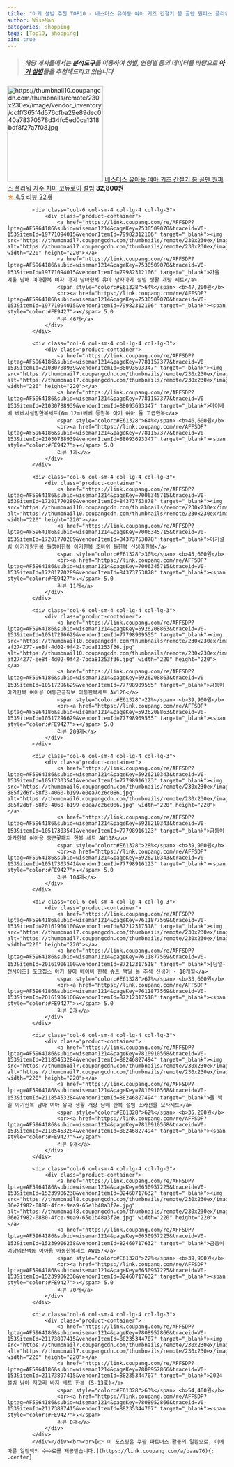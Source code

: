 ```yaml
---
title: "아기 설빔 추천 TOP10 - 베스더스 유아동 여아 키즈 간절기 봄 골덴 원피스 플라워 자수 치마 코듀로이 설빔"
author: WiseMan
categories: shopping
tags: [Top10, shopping]
pin: true
---
```


> ##### 해당 게시물에서는 [**분석도구**](https://itemscout.io/)를 이용하여 **성별**, **연령별** 등의 데이터를 바탕으로 [**아기 설빔**](https://link.coupang.com/a/baae76)들을 추천해드리고 있습니다.
<div class="container"><div class="row">
            <div class="col-6 col-sm-4 col-lg-4 col-lg-3">
                <div class="product-container">
                    <a href="https://link.coupang.com/re/AFFSDP?lptag=AF5964186&subid=wiseman1214&pageKey=7051927105&traceid=V0-153&itemId=17463390453&vendorItemId=87438077882" target="_blank"><img src="https://thumbnail10.coupangcdn.com/thumbnails/remote/230x230ex/image/vendor_inventory/ccff/365f4d576cfba29e89dec040a78370578d34fc5ed0ca1318bdf8f27a7f08.jpg" alt="https://thumbnail10.coupangcdn.com/thumbnails/remote/230x230ex/image/vendor_inventory/ccff/365f4d576cfba29e89dec040a78370578d34fc5ed0ca1318bdf8f27a7f08.jpg" width="220" height="220"></a>
                    <a href="https://link.coupang.com/re/AFFSDP?lptag=AF5964186&subid=wiseman1214&pageKey=7051927105&traceid=V0-153&itemId=17463390453&vendorItemId=87438077882" target="_blank">베스더스 유아동 여아 키즈 간절기 봄 골덴 원피스 플라워 자수 치마 코듀로이 설빔</a>
                    <span style="color:#E61328"></span> <b>32,800원</b>
                    <br><a href="https://link.coupang.com/re/AFFSDP?lptag=AF5964186&subid=wiseman1214&pageKey=7051927105&traceid=V0-153&itemId=17463390453&vendorItemId=87438077882" target="_blank"><span style="color:#FE9427">★</span> 4.5
                    리뷰 22개</a>
                </div>
            </div>
            
            <div class="col-6 col-sm-4 col-lg-4 col-lg-3">
                <div class="product-container">
                    <a href="https://link.coupang.com/re/AFFSDP?lptag=AF5964186&subid=wiseman1214&pageKey=7530509070&traceid=V0-153&itemId=19771094015&vendorItemId=79982312106" target="_blank"><img src="https://thumbnail7.coupangcdn.com/thumbnails/remote/230x230ex/image/vendor_inventory/09b3/d3caae9f2157a540b3de42a5390faa23f535460ec45861cc0ae6cfff750f.jpg" alt="https://thumbnail7.coupangcdn.com/thumbnails/remote/230x230ex/image/vendor_inventory/09b3/d3caae9f2157a540b3de42a5390faa23f535460ec45861cc0ae6cfff750f.jpg" width="220" height="220"></a>
                    <a href="https://link.coupang.com/re/AFFSDP?lptag=AF5964186&subid=wiseman1214&pageKey=7530509070&traceid=V0-153&itemId=19771094015&vendorItemId=79982312106" target="_blank">가울 겨울 남매 여아한복 여자 아기 남아한복 유아 남자아기 설빔 생활 개량 세트</a>
                    <span style="color:#E61328">64%</span> <b>47,200원</b>
                    <br><a href="https://link.coupang.com/re/AFFSDP?lptag=AF5964186&subid=wiseman1214&pageKey=7530509070&traceid=V0-153&itemId=19771094015&vendorItemId=79982312106" target="_blank"><span style="color:#FE9427">★</span> 5.0
                    리뷰 46개</a>
                </div>
            </div>
            
            <div class="col-6 col-sm-4 col-lg-4 col-lg-3">
                <div class="product-container">
                    <a href="https://link.coupang.com/re/AFFSDP?lptag=AF5964186&subid=wiseman1214&pageKey=7781157377&traceid=V0-153&itemId=21030788939&vendorItemId=88093693347" target="_blank"><img src="https://thumbnail7.coupangcdn.com/thumbnails/remote/230x230ex/image/vendor_inventory/53b3/50cae437ec3a1520c573e57445f02890e8d854ac5ee68ecdfa7ce6623e34.jpg" alt="https://thumbnail7.coupangcdn.com/thumbnails/remote/230x230ex/image/vendor_inventory/53b3/50cae437ec3a1520c573e57445f02890e8d854ac5ee68ecdfa7ce6623e34.jpg" width="220" height="220"></a>
                    <a href="https://link.coupang.com/re/AFFSDP?lptag=AF5964186&subid=wiseman1214&pageKey=7781157377&traceid=V0-153&itemId=21030788939&vendorItemId=88093693347" target="_blank">마이베베 베베샤설빔한복세트(6m 12m)베베 등원복 아기 여아 돌 고급한복</a>
                    <span style="color:#E61328">64%</span> <b>46,600원</b>
                    <br><a href="https://link.coupang.com/re/AFFSDP?lptag=AF5964186&subid=wiseman1214&pageKey=7781157377&traceid=V0-153&itemId=21030788939&vendorItemId=88093693347" target="_blank"><span style="color:#FE9427">★</span> 5.0
                    리뷰 1개</a>
                </div>
            </div>
            
            <div class="col-6 col-sm-4 col-lg-4 col-lg-3">
                <div class="product-container">
                    <a href="https://link.coupang.com/re/AFFSDP?lptag=AF5964186&subid=wiseman1214&pageKey=7006345715&traceid=V0-153&itemId=17201770289&vendorItemId=84373753878" target="_blank"><img src="https://thumbnail10.coupangcdn.com/thumbnails/remote/230x230ex/image/vendor_inventory/e1b2/cfdae71cc9562fcc7573f88216f3591701701a9f1e9d7764ad734d66eeec.jpg" alt="https://thumbnail10.coupangcdn.com/thumbnails/remote/230x230ex/image/vendor_inventory/e1b2/cfdae71cc9562fcc7573f88216f3591701701a9f1e9d7764ad734d66eeec.jpg" width="220" height="220"></a>
                    <a href="https://link.coupang.com/re/AFFSDP?lptag=AF5964186&subid=wiseman1214&pageKey=7006345715&traceid=V0-153&itemId=17201770289&vendorItemId=84373753878" target="_blank">아기설빔 아기개량한복 돌쟁이한복 아기한복 조바위 돌한복 신생아한복</a>
                    <span style="color:#E61328">30%</span> <b>45,600원</b>
                    <br><a href="https://link.coupang.com/re/AFFSDP?lptag=AF5964186&subid=wiseman1214&pageKey=7006345715&traceid=V0-153&itemId=17201770289&vendorItemId=84373753878" target="_blank"><span style="color:#FE9427">★</span> 5.0
                    리뷰 11개</a>
                </div>
            </div>
            
            <div class="col-6 col-sm-4 col-lg-4 col-lg-3">
                <div class="product-container">
                    <a href="https://link.coupang.com/re/AFFSDP?lptag=AF5964186&subid=wiseman1214&pageKey=5926208863&traceid=V0-153&itemId=10517296629&vendorItemId=77798909555" target="_blank"><img src="https://thumbnail10.coupangcdn.com/thumbnails/remote/230x230ex/image/retail/images/2408615675168454-af274277-ee8f-4d02-9f42-7bda81253f36.jpg" alt="https://thumbnail10.coupangcdn.com/thumbnails/remote/230x230ex/image/retail/images/2408615675168454-af274277-ee8f-4d02-9f42-7bda81253f36.jpg" width="220" height="220"></a>
                    <a href="https://link.coupang.com/re/AFFSDP?lptag=AF5964186&subid=wiseman1214&pageKey=5926208863&traceid=V0-153&itemId=10517296629&vendorItemId=77798909555" target="_blank">금동이아가한복 여아용 여둥근공작보 아동한복세트 AW126</a>
                    <span style="color:#E61328">22%</span> <b>39,900원</b>
                    <br><a href="https://link.coupang.com/re/AFFSDP?lptag=AF5964186&subid=wiseman1214&pageKey=5926208863&traceid=V0-153&itemId=10517296629&vendorItemId=77798909555" target="_blank"><span style="color:#FE9427">★</span> 5.0
                    리뷰 209개</a>
                </div>
            </div>
            
            <div class="col-6 col-sm-4 col-lg-4 col-lg-3">
                <div class="product-container">
                    <a href="https://link.coupang.com/re/AFFSDP?lptag=AF5964186&subid=wiseman1214&pageKey=5926210343&traceid=V0-153&itemId=10517303541&vendorItemId=77798916123" target="_blank"><img src="https://thumbnail6.coupangcdn.com/thumbnails/remote/230x230ex/image/retail/images/1583684018956655-885f2d6f-58f3-4060-b199-e0ea7c26c086.jpg" alt="https://thumbnail6.coupangcdn.com/thumbnails/remote/230x230ex/image/retail/images/1583684018956655-885f2d6f-58f3-4060-b199-e0ea7c26c086.jpg" width="220" height="220"></a>
                    <a href="https://link.coupang.com/re/AFFSDP?lptag=AF5964186&subid=wiseman1214&pageKey=5926210343&traceid=V0-153&itemId=10517303541&vendorItemId=77798916123" target="_blank">금동이아가한복 여아용 둥근꽃패치 한복 세트 AW138</a>
                    <span style="color:#E61328">28%</span> <b>39,900원</b>
                    <br><a href="https://link.coupang.com/re/AFFSDP?lptag=AF5964186&subid=wiseman1214&pageKey=5926210343&traceid=V0-153&itemId=10517303541&vendorItemId=77798916123" target="_blank"><span style="color:#FE9427">★</span> 5.0
                    리뷰 104개</a>
                </div>
            </div>
            
            <div class="col-6 col-sm-4 col-lg-4 col-lg-3">
                <div class="product-container">
                    <a href="https://link.coupang.com/re/AFFSDP?lptag=AF5964186&subid=wiseman1214&pageKey=7611877569&traceid=V0-153&itemId=20161906100&vendorItemId=87212317518" target="_blank"><img src="https://thumbnail7.coupangcdn.com/thumbnails/remote/230x230ex/image/vendor_inventory/cfed/5d361eb2bc4227b62cce664f47a6e07e17ca0ab0595ec7e2b3479de00eec.jpg" alt="https://thumbnail7.coupangcdn.com/thumbnails/remote/230x230ex/image/vendor_inventory/cfed/5d361eb2bc4227b62cce664f47a6e07e17ca0ab0595ec7e2b3479de00eec.jpg" width="220" height="220"></a>
                    <a href="https://link.coupang.com/re/AFFSDP?lptag=AF5964186&subid=wiseman1214&pageKey=7611877569&traceid=V0-153&itemId=20161906100&vendorItemId=87212317518" target="_blank">[당일-전사이즈] 포크칩스 아기 유아 베이비 한복 슈트 백일 돌 추석 신생아 - 18개월</a>
                    <span style="color:#E61328">67%</span> <b>33,600원</b>
                    <br><a href="https://link.coupang.com/re/AFFSDP?lptag=AF5964186&subid=wiseman1214&pageKey=7611877569&traceid=V0-153&itemId=20161906100&vendorItemId=87212317518" target="_blank"><span style="color:#FE9427">★</span> 5.0
                    리뷰 2개</a>
                </div>
            </div>
            
            <div class="col-6 col-sm-4 col-lg-4 col-lg-3">
                <div class="product-container">
                    <a href="https://link.coupang.com/re/AFFSDP?lptag=AF5964186&subid=wiseman1214&pageKey=7810910568&traceid=V0-153&itemId=21185453284&vendorItemId=88246827494" target="_blank"><img src="https://thumbnail7.coupangcdn.com/thumbnails/remote/230x230ex/image/vendor_inventory/57f4/f14721dba869aaa0a5cd391bbdeab9b11195706696b2e4612742343c422c.jpeg" alt="https://thumbnail7.coupangcdn.com/thumbnails/remote/230x230ex/image/vendor_inventory/57f4/f14721dba869aaa0a5cd391bbdeab9b11195706696b2e4612742343c422c.jpeg" width="220" height="220"></a>
                    <a href="https://link.coupang.com/re/AFFSDP?lptag=AF5964186&subid=wiseman1214&pageKey=7810910568&traceid=V0-153&itemId=21185453284&vendorItemId=88246827494" target="_blank">돌 백일 아기한복 남아 여아 유아 생활 개량 남매 한복 설빔 조카선물 모자세트</a>
                    <span style="color:#E61328">62%</span> <b>35,200원</b>
                    <br><a href="https://link.coupang.com/re/AFFSDP?lptag=AF5964186&subid=wiseman1214&pageKey=7810910568&traceid=V0-153&itemId=21185453284&vendorItemId=88246827494" target="_blank"><span style="color:#FE9427">★</span> 
                    리뷰 0개</a>
                </div>
            </div>
            
            <div class="col-6 col-sm-4 col-lg-4 col-lg-3">
                <div class="product-container">
                    <a href="https://link.coupang.com/re/AFFSDP?lptag=AF5964186&subid=wiseman1214&pageKey=6650957225&traceid=V0-153&itemId=15239906238&vendorItemId=82460717632" target="_blank"><img src="https://thumbnail8.coupangcdn.com/thumbnails/remote/230x230ex/image/retail/images/469632184165189-06e2f982-0880-4fce-9ea9-65e1b48a3f2e.jpg" alt="https://thumbnail8.coupangcdn.com/thumbnails/remote/230x230ex/image/retail/images/469632184165189-06e2f982-0880-4fce-9ea9-65e1b48a3f2e.jpg" width="220" height="220"></a>
                    <a href="https://link.coupang.com/re/AFFSDP?lptag=AF5964186&subid=wiseman1214&pageKey=6650957225&traceid=V0-153&itemId=15239906238&vendorItemId=82460717632" target="_blank">금동이 여당의반색동 여아용 아동한복세트 AW157</a>
                    <span style="color:#E61328">22%</span> <b>39,900원</b>
                    <br><a href="https://link.coupang.com/re/AFFSDP?lptag=AF5964186&subid=wiseman1214&pageKey=6650957225&traceid=V0-153&itemId=15239906238&vendorItemId=82460717632" target="_blank"><span style="color:#FE9427">★</span> 5.0
                    리뷰 70개</a>
                </div>
            </div>
            
            <div class="col-6 col-sm-4 col-lg-4 col-lg-3">
                <div class="product-container">
                    <a href="https://link.coupang.com/re/AFFSDP?lptag=AF5964186&subid=wiseman1214&pageKey=7808952866&traceid=V0-153&itemId=21173897415&vendorItemId=88235344707" target="_blank"><img src="https://thumbnail7.coupangcdn.com/thumbnails/remote/230x230ex/image/vendor_inventory/f9e4/c49fc889d2a98a78ff3a95543d627da453298ee8ac63adf54c652ad4e295.jpg" alt="https://thumbnail7.coupangcdn.com/thumbnails/remote/230x230ex/image/vendor_inventory/f9e4/c49fc889d2a98a78ff3a95543d627da453298ee8ac63adf54c652ad4e295.jpg" width="220" height="220"></a>
                    <a href="https://link.coupang.com/re/AFFSDP?lptag=AF5964186&subid=wiseman1214&pageKey=7808952866&traceid=V0-153&itemId=21173897415&vendorItemId=88235344707" target="_blank">2024 설빔 남아 저고리 바지 세트 한복 (5-13호)</a>
                    <span style="color:#E61328">63%</span> <b>54,400원</b>
                    <br><a href="https://link.coupang.com/re/AFFSDP?lptag=AF5964186&subid=wiseman1214&pageKey=7808952866&traceid=V0-153&itemId=21173897415&vendorItemId=88235344707" target="_blank"><span style="color:#FE9427">★</span> 
                    리뷰 0개</a>
                </div>
            </div>
            </div></div><br><br>[👉 이 포스팅은 쿠팡 파트너스 활동의 일환으로, 이에 따른 일정액의 수수료를 제공받습니다.](https://link.coupang.com/a/baae76){: .center}